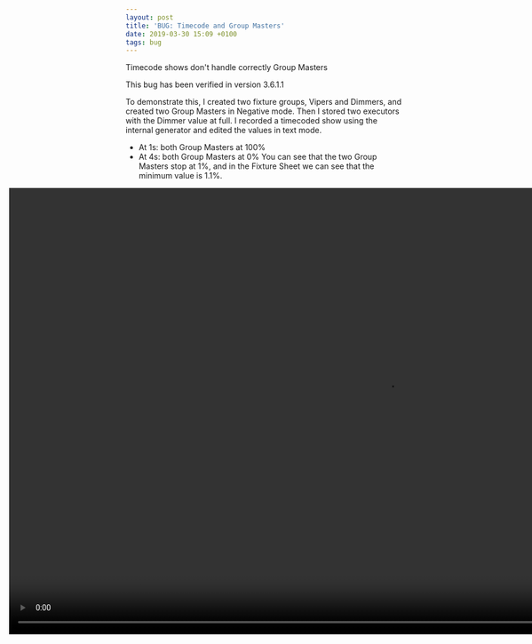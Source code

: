 ```yaml
---
layout: post
title: 'BUG: Timecode and Group Masters'
date: 2019-03-30 15:09 +0100
tags: bug
---
```

Timecode shows don't handle correctly Group Masters

This bug has been verified in version 3.6.1.1

To demonstrate this, I created two fixture groups, Vipers and Dimmers, and created two Group Masters in Negative mode.
Then I stored two executors with the Dimmer value at full.
I recorded a timecoded show using the internal generator and edited the values in text mode.
- At 1s: both Group Masters at 100%
- At 4s: both Group Masters at 0%
You can see that the two Group Masters stop at 1%, and in the Fixture Sheet we can see that the minimum value is 1.1%.

<div style="margin-left: -210px">
<video width="1360" height="804" autoplay="autoplay" loop="loop" controls="controls">
  <source src="https://vjandrea.github.io/assets/bug_timecode_group_masters.mp4" type="video/mp4" />
  Your browser does not support the video tag.
</video>
</div>
